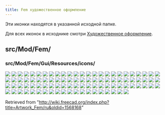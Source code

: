 ```yaml
---
title: Fem художественное оформление
---
```

Эти иконки находятся в указанной исходной папке.

Для всех иконок в исходнике смотри [Художественное оформление](/Artwork/ru "Artwork/ru").

## src/Mod/Fem/

### src/Mod/Fem/Gui/Resources/icons/

![](/images/Arch_Material_Group.svg)
![](/images/Fem-add-fem-mesh.svg)
![](/images/Fem-add-material.svg)
![](/images/Fem-add-part.svg)
![](/images/Fem-femmesh-from-shape.svg)
![](/images/Fem-post-geo-box.svg)
![](/images/Fem-post-geo-cylinder.svg)
![](/images/Fem-post-geo-isosurface.svg)
![](/images/Fem-post-geo-plane.svg)
![](/images/Fem-post-geo-sphere.svg)
![](/images/Fem-solver-analysis-buckling.svg)
![](/images/Fem-solver-analysis-checkmesh.svg)
![](/images/Fem-solver-analysis-frequency.svg)
![](/images/Fem-solver-analysis-static.svg)
![](/images/Fem-solver-analysis-thermomechanical.svg)
![](/images/Fem-solver-inp-editor.svg)
![](/images/FemWorkbench.svg)
![](/images/FEM_Analysis.svg)
![](/images/FEM_ConstraintElectricChargeDensity.svg)
![](/images/FEM_ClippingPlaneAdd.svg)
![](/images/FEM_ClippingPlaneRemoveAll.svg)
![](/images/FEM_ConstraintBearing.svg)
![](/images/FEM_ConstraintBodyHeatSource.svg)
![](/images/FEM_ConstraintCentrif.svg)
![](/images/FEM_ConstraintContact.svg)
![](/images/FEM_ConstraintCurrentDensity.svg)
![](/images/FEM_ConstraintDisplacement.svg)
![](/images/FEM_ConstraintElectrostaticPotential.svg)
![](/images/FEM_ConstraintFixed.svg)
![](/images/FEM_ConstraintFlowVelocity.svg)
![](/images/FEM_ConstraintFluidBoundary.svg)
![](/images/FEM_ConstraintForce.svg)
![](/images/FEM_ConstraintGear.svg)
![](/images/FEM_ConstraintHeatflux.svg)
![](/images/FEM_ConstraintInitialFlowVelocity.svg)
![](/images/FEM_ConstraintInitialPressure.svg)
![](/images/FEM_ConstraintInitialTemperature.svg)
![](/images/FEM_ConstraintMagnetization.svg)
![](/images/FEM_ConstraintPlaneRotation.svg)
![](/images/FEM_ConstraintPressure.svg)
![](/images/FEM_ConstraintPulley.svg)
![](/images/FEM_ConstraintRigidBody.svg)
![](/images/FEM_ConstraintSectionPrint.svg)
![](/images/FEM_ConstraintSelfWeight.svg)
![](/images/FEM_ConstraintSpring.svg)
![](/images/FEM_ConstraintTemperature.svg)
![](/images/FEM_ConstraintTie.svg)
![](/images/FEM_ConstraintTransform.svg)
![](/images/FEM_CreateElementsSet.svg)
![](/images/FEM_CreateNodesSet.svg)
![](/images/FEM_ElementFluid1D.svg)
![](/images/FEM_ElementGeometry1D.svg)
![](/images/FEM_ElementGeometry2D.svg)
![](/images/FEM_ElementRotation1D.svg)
![](/images/FEM_EquationDeformation.svg)
![](/images/FEM_EquationElasticity.svg)
![](/images/FEM_EquationElectricforce.svg)
![](/images/FEM_EquationElectrostatic.svg)
![](/images/FEM_EquationFlow.svg)
![](/images/FEM_EquationFlux.svg)
![](/images/FEM_EquationHeat.svg)
![](/images/FEM_EquationMagnetodynamic.svg)
![](/images/FEM_EquationMagnetodynamic2D.svg)
![](/images/FEM_EquationStaticCurrent.svg)
![](/images/FEM_FEMMesh2Mesh.svg)
![](/images/FEM_MaterialFluid.svg)
![](/images/FEM_MaterialMechanicalNonlinear.svg)
![](/images/FEM_MaterialReinforced.svg)
![](/images/FEM_MaterialSolid.svg)
![](/images/FEM_MeshBoundaryLayer.svg)
![](/images/FEM_MeshClear.svg)
![](/images/FEM_MeshDisplayInfo.svg)
![](/images/FEM_MeshGmshFromShape.svg)
![](/images/FEM_MeshGroup.svg)
![](/images/FEM_MeshNetgenFromShape.svg)
![](/images/FEM_MeshRegion.svg)
![](/images/FEM_MeshResult.svg)
![](/images/FEM_PostFilterClipRegion.svg)
![](/images/FEM_PostFilterClipScalar.svg)
![](/images/FEM_PostFilterContours.svg)
![](/images/FEM_PostFilterCutFunction.svg)
![](/images/FEM_PostFilterDataAlongLine.svg)
![](/images/FEM_PostFilterDataAtPoint.svg)
![](/images/FEM_PostFilterLinearizedStresses.svg)
![](/images/FEM_PostFilterWarp.svg)
![](/images/FEM_PostPipelineFromResult.svg)
![](/images/FEM_ResultShow.svg)
![](/images/FEM_ResultsPurge.svg)
![](/images/FEM_SolverControl.svg)
![](/images/FEM_SolverElmer.svg)
![](/images/FEM_SolverMystran.svg)
![](/images/FEM_SolverRun.svg)
![](/images/FEM_SolverStandard.svg)
![](/images/FEM_SolverZ88.svg)
![](/images/Preferences-fem.svg)

Retrieved from "<http://wiki.freecad.org/index.php?title=Artwork_Fem/ru&oldid=1568168>"